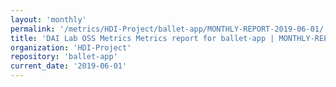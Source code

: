 ```yaml
---
layout: 'monthly'
permalink: '/metrics/HDI-Project/ballet-app/MONTHLY-REPORT-2019-06-01/'
title: 'DAI Lab OSS Metrics Metrics report for ballet-app | MONTHLY-REPORT-2019-06-01'
organization: 'HDI-Project'
repository: 'ballet-app'
current_date: '2019-06-01'
---
```

